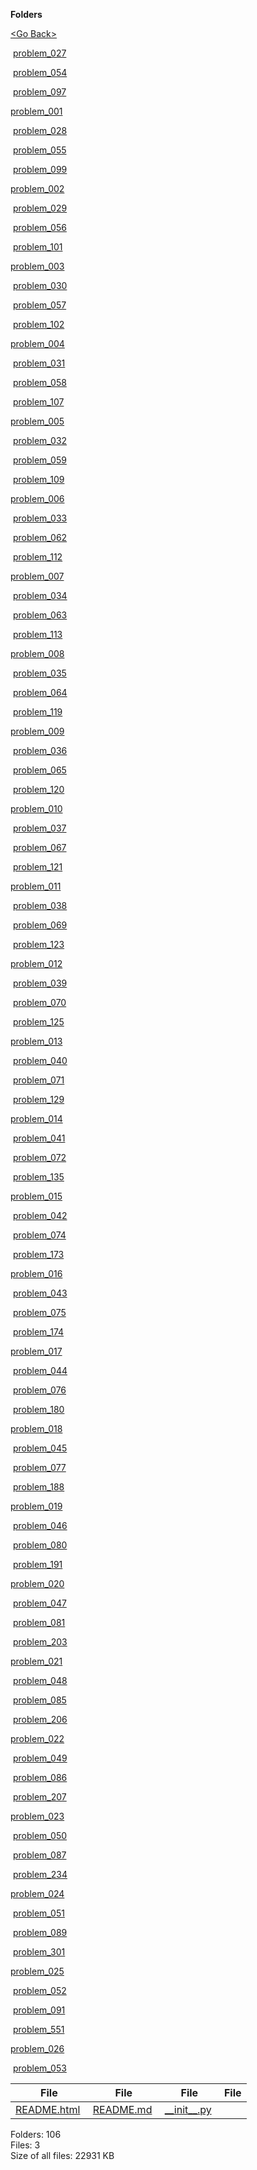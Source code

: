 **Folders**

[&lt;Go Back&gt;](../right.html)

 [problem\_027](problem_027/right.html)

 [problem\_054](problem_054/right.html)

 [problem\_097](problem_097/right.html)

[problem\_001](problem_001/right.html)

 [problem\_028](problem_028/right.html)

 [problem\_055](problem_055/right.html)

 [problem\_099](problem_099/right.html)

[problem\_002](problem_002/right.html)

 [problem\_029](problem_029/right.html)

 [problem\_056](problem_056/right.html)

 [problem\_101](problem_101/right.html)

[problem\_003](problem_003/right.html)

 [problem\_030](problem_030/right.html)

 [problem\_057](problem_057/right.html)

 [problem\_102](problem_102/right.html)

[problem\_004](problem_004/right.html)

 [problem\_031](problem_031/right.html)

 [problem\_058](problem_058/right.html)

 [problem\_107](problem_107/right.html)

[problem\_005](problem_005/right.html)

 [problem\_032](problem_032/right.html)

 [problem\_059](problem_059/right.html)

 [problem\_109](problem_109/right.html)

[problem\_006](problem_006/right.html)

 [problem\_033](problem_033/right.html)

 [problem\_062](problem_062/right.html)

 [problem\_112](problem_112/right.html)

[problem\_007](problem_007/right.html)

 [problem\_034](problem_034/right.html)

 [problem\_063](problem_063/right.html)

 [problem\_113](problem_113/right.html)

[problem\_008](problem_008/right.html)

 [problem\_035](problem_035/right.html)

 [problem\_064](problem_064/right.html)

 [problem\_119](problem_119/right.html)

[problem\_009](problem_009/right.html)

 [problem\_036](problem_036/right.html)

 [problem\_065](problem_065/right.html)

 [problem\_120](problem_120/right.html)

[problem\_010](problem_010/right.html)

 [problem\_037](problem_037/right.html)

 [problem\_067](problem_067/right.html)

 [problem\_121](problem_121/right.html)

[problem\_011](problem_011/right.html)

 [problem\_038](problem_038/right.html)

 [problem\_069](problem_069/right.html)

 [problem\_123](problem_123/right.html)

[problem\_012](problem_012/right.html)

 [problem\_039](problem_039/right.html)

 [problem\_070](problem_070/right.html)

 [problem\_125](problem_125/right.html)

[problem\_013](problem_013/right.html)

 [problem\_040](problem_040/right.html)

 [problem\_071](problem_071/right.html)

 [problem\_129](problem_129/right.html)

[problem\_014](problem_014/right.html)

 [problem\_041](problem_041/right.html)

 [problem\_072](problem_072/right.html)

 [problem\_135](problem_135/right.html)

[problem\_015](problem_015/right.html)

 [problem\_042](problem_042/right.html)

 [problem\_074](problem_074/right.html)

 [problem\_173](problem_173/right.html)

[problem\_016](problem_016/right.html)

 [problem\_043](problem_043/right.html)

 [problem\_075](problem_075/right.html)

 [problem\_174](problem_174/right.html)

[problem\_017](problem_017/right.html)

 [problem\_044](problem_044/right.html)

 [problem\_076](problem_076/right.html)

 [problem\_180](problem_180/right.html)

[problem\_018](problem_018/right.html)

 [problem\_045](problem_045/right.html)

 [problem\_077](problem_077/right.html)

 [problem\_188](problem_188/right.html)

[problem\_019](problem_019/right.html)

 [problem\_046](problem_046/right.html)

 [problem\_080](problem_080/right.html)

 [problem\_191](problem_191/right.html)

[problem\_020](problem_020/right.html)

 [problem\_047](problem_047/right.html)

 [problem\_081](problem_081/right.html)

 [problem\_203](problem_203/right.html)

[problem\_021](problem_021/right.html)

 [problem\_048](problem_048/right.html)

 [problem\_085](problem_085/right.html)

 [problem\_206](problem_206/right.html)

[problem\_022](problem_022/right.html)

 [problem\_049](problem_049/right.html)

 [problem\_086](problem_086/right.html)

 [problem\_207](problem_207/right.html)

[problem\_023](problem_023/right.html)

 [problem\_050](problem_050/right.html)

 [problem\_087](problem_087/right.html)

 [problem\_234](problem_234/right.html)

[problem\_024](problem_024/right.html)

 [problem\_051](problem_051/right.html)

 [problem\_089](problem_089/right.html)

 [problem\_301](problem_301/right.html)

[problem\_025](problem_025/right.html)

 [problem\_052](problem_052/right.html)

 [problem\_091](problem_091/right.html)

 [problem\_551](problem_551/right.html)

[problem\_026](problem_026/right.html)

 [problem\_053](problem_053/right.html)

  

<table><thead><tr class="header"><th><strong>File</strong></th><th><strong>File</strong></th><th><strong>File</strong></th><th><strong>File</strong></th></tr></thead><tbody><tr class="odd"><td><a href="README.html">README.html</a> </td><td><a href="README.md">README.md</a> </td><td><a href="__init__.py">__init__.py</a> </td><td></td></tr></tbody></table>

Folders: 106  
Files: 3  
Size of all files: 22931 KB
